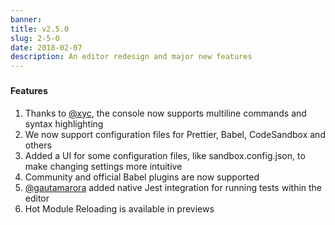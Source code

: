 ```yaml
---
banner:
title: v2.5.0
slug: 2-5-0
date: 2018-02-07
description: An editor redesign and major new features
---
```


### 

#### Features

1. Thanks to [@xyc](https://github.com/xyc), the console now supports multiline commands and syntax highlighting
2. We now support configuration files for Prettier, Babel, CodeSandbox and others
3. Added a UI for some configuration files, like sandbox.config.json, to make changing settings more intuitive
4. Community and official Babel plugins are now supported
5. [@gautamarora](https://github.com/gautamarora) added native Jest integration for running tests within the editor
6. Hot Module Reloading is available in previews
